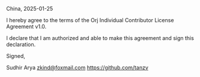 China, 2025-01-25

I hereby agree to the terms of the Orj Individual Contributor License
Agreement v1.0.

I declare that I am authorized and able to make this agreement and sign this
declaration.

Signed,

Sudhir Arya zkind@foxmail.com https://github.com/tanzv
